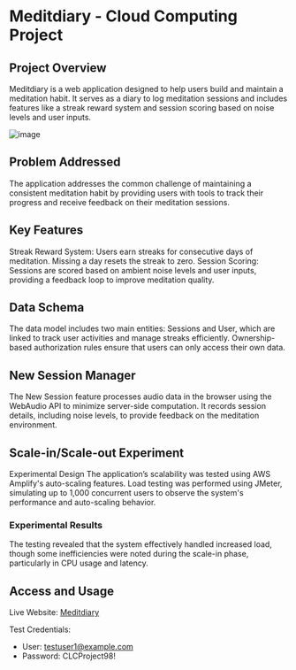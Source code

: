 # Meditdiary - Cloud Computing Project

## Project Overview
Meditdiary is a web application designed to help users build and maintain a meditation habit. It serves as a diary to log meditation sessions and includes features like a streak reward system and session scoring based on noise levels and user inputs.

![image](https://github.com/user-attachments/assets/288da635-3897-4c1a-961e-fcc10a01dd3a)

## Problem Addressed
The application addresses the common challenge of maintaining a consistent meditation habit by providing users with tools to track their progress and receive feedback on their meditation sessions.

## Key Features
Streak Reward System: Users earn streaks for consecutive days of meditation. Missing a day resets the streak to zero.
Session Scoring: Sessions are scored based on ambient noise levels and user inputs, providing a feedback loop to improve meditation quality.

## Data Schema
The data model includes two main entities: Sessions and User, which are linked to track user activities and manage streaks efficiently. Ownership-based authorization rules ensure that users can only access their own data.

## New Session Manager
The New Session feature processes audio data in the browser using the WebAudio API to minimize server-side computation. It records session details, including noise levels, to provide feedback on the meditation environment.

## Scale-in/Scale-out Experiment
Experimental Design
The application’s scalability was tested using AWS Amplify's auto-scaling features. Load testing was performed using JMeter, simulating up to 1,000 concurrent users to observe the system's performance and auto-scaling behavior.

### Experimental Results
The testing revealed that the system effectively handled increased load, though some inefficiencies were noted during the scale-in phase, particularly in CPU usage and latency.

## Access and Usage
Live Website: [Meditdiary](https://main.d2uc62ra8hdgvk.amplifyapp.com/)

Test Credentials:
- User: testuser1@example.com
- Password: CLCProject98!
